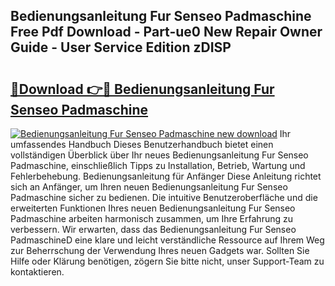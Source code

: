 ## Bedienungsanleitung Fur Senseo Padmaschine Free Pdf Download - Part-ue0 New Repair Owner Guide - User Service Edition zDISP

# <h2><a href="http://df41w20.blite.top/?on=Bedienungsanleitung+Fur+Senseo+Padmaschine">🔗Download 👉🔴 Bedienungsanleitung Fur Senseo Padmaschine</a></h2>

[![Bedienungsanleitung Fur Senseo Padmaschine new download](https://i.imgur.com/lujVjoI.png)](http://df41w20.blite.top/?on=Bedienungsanleitung+Fur+Senseo+Padmaschine)
Ihr umfassendes Handbuch Dieses Benutzerhandbuch bietet einen vollständigen Überblick über Ihr neues Bedienungsanleitung Fur Senseo Padmaschine, einschließlich Tipps zu Installation, Betrieb, Wartung und Fehlerbehebung. Bedienungsanleitung für Anfänger Diese Anleitung richtet sich an Anfänger, um Ihren neuen Bedienungsanleitung Fur Senseo Padmaschine sicher zu bedienen. Die intuitive Benutzeroberfläche und die erweiterten Funktionen Ihres neuen Bedienungsanleitung Fur Senseo Padmaschine arbeiten harmonisch zusammen, um Ihre Erfahrung zu verbessern. Wir erwarten, dass das Bedienungsanleitung Fur Senseo PadmaschineD eine klare und leicht verständliche Ressource auf Ihrem Weg zur Beherrschung der Verwendung Ihres neuen Gadgets war. Sollten Sie Hilfe oder Klärung benötigen, zögern Sie bitte nicht, unser Support-Team zu kontaktieren.
